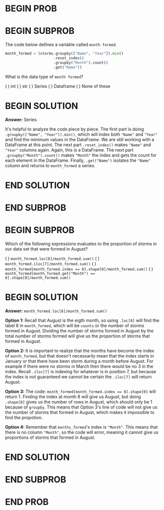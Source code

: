 # BEGIN PROB

# BEGIN SUBPROB

The code below defines a variable called `month formed`.

```py
month_formed = (storms.groupby(["Name", "Year"]).min()
                      .reset_index()
                      .groupby("Month").count()
                      .get("Name"))
```

What is the data type of `month formed`?

( ) int
( ) str
( ) Series
( ) Dataframe
( ) None of these


# BEGIN SOLUTION

**Answer:** Series 

It's helpful to analyze the code piece by piece. The first part is doing `.groupby(["Name", "Year"]).min()`, which will index both `"Name"` and `"Year"` and find the minimum values in the DataFrame. We are still working with a DataFrame at this point. The next part `.reset_index()` makes `"Name"` and `"Year"` columns again. Again, this is a DataFrame. The next part `.groupby("Month").count()` makes `"Month"` the index and gets the count for each element in the DataFrame. Finally, `.get("Name")` isolates the `"Name"` column and returns to `month_formed` a series.

# END SOLUTION

# END SUBPROB




# BEGIN SUBPROB
Which of the following expressions evaluates to the proportion of storms in our data
set that were formed in August?

( ) `month_formed.loc[8]/month_formed.sum()`
( ) `month_formed.iloc[7]/month_formed.sum()`
( ) `month_formed[month_formed.index == 8].shape[0]/month_formed.sum()`
( ) `month_formed[month_formed.get("Month") == 8].shape[0]/month_formed.sum()`


# BEGIN SOLUTION

**Answer:** `month_formed.loc[8]/month_formed.sum()`

**Option 1:** Recall that August is the eigth month, so using `.loc[8]` will find the label 8 in `month_formed`, which will be `counts` or the number of storms formed in August. Dividing the number of storms formed in August by the total number of storms formed will give us the proportion of storms that formed in August.

**Option 2:** It is important to realize that the months have become the index of `month_formed`, but that doesn't necessarily mean that the index starts in January or that there have been storm during a month before August. For example if there were no storms in March then there would be no 3 in the index. Recall `.iloc[7]` is indexing for whatever is in position 7, but because the index is not guaranteed we cannot be certain the `.iloc[7]` will return August.

**Option 3:** The code: `month_formed[month_formed.index == 8].shape[0]` will return 1. Finding the index at month 8 will give us August, but doing `.shape[0]` gives us the number of rows in August, which should only be 1 because of `groupby`. This means that Option 3's line of code will not give us the number of storms that formed in August, which makes it impossible to find the propotion.

**Option 4:** Remember that `months_formed`'s index is `"Month"`. This means that there is no column `"Month"`, so the code will error, meaning it cannot give us proportions of storms that formed in August.

# END SOLUTION

# END SUBPROB
# END PROB